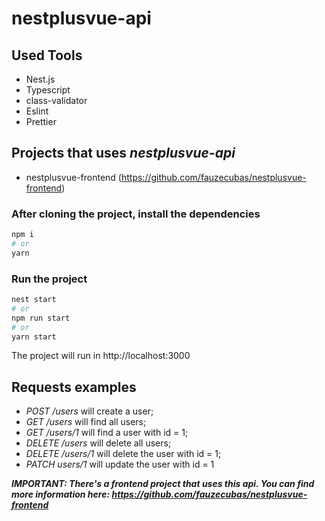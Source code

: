 # nestplusvue-api

## Used Tools
 - Nest.js
 - Typescript
 - class-validator
 - Eslint
 - Prettier
 
## Projects that uses *nestplusvue-api*
 - nestplusvue-frontend (https://github.com/fauzecubas/nestplusvue-frontend)

### After cloning the project, install the dependencies
```bash
npm i
# or
yarn
```

### Run the project
```bash
nest start
# or
npm run start
# or
yarn start
```

The project will run in http://localhost:3000

## Requests examples
 - *POST /users* will create a user;
 - *GET /users* will find all users;
 - *GET /users/1* will find a user with id = 1;
 - *DELETE /users* will delete all users;
 - *DELETE /users/1* will delete the user with id = 1;
 - *PATCH users/1* will update the user with id = 1


***IMPORTANT: There's a frontend project that uses this api. You can find more information here: https://github.com/fauzecubas/nestplusvue-frontend***
